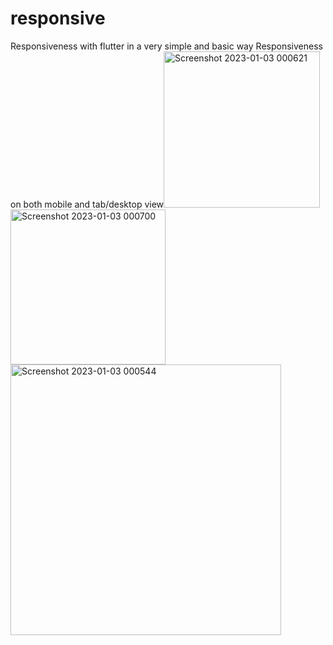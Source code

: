 # responsive

Responsiveness with flutter in a very simple and basic way
Responsiveness on both mobile and tab/desktop view<img width="250" alt="Screenshot 2023-01-03 000621" src="https://user-images.githubusercontent.com/66890167/210285184-09420090-342a-4728-bb8c-b81d4c4dc036.png">
<img width="248" alt="Screenshot 2023-01-03 000700" src="https://user-images.githubusercontent.com/66890167/210285187-bf49f51d-9aba-4e6c-bcf7-c1d21a703a2a.png">
<img width="433" alt="Screenshot 2023-01-03 000544" src="https://user-images.githubusercontent.com/66890167/210285188-cd35c70f-196e-4831-89ae-8c92c37c6f7a.png">
